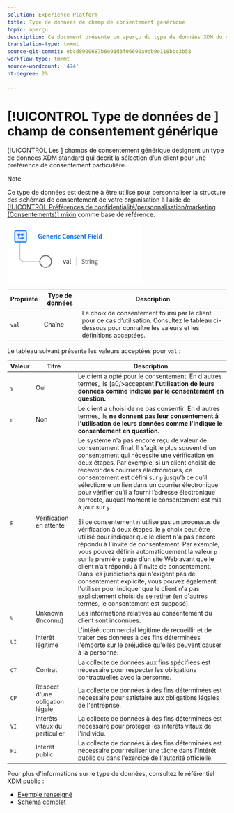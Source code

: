```yaml
---
solution: Experience Platform
title: Type de données de champ de consentement générique
topic: aperçu
description: Ce document présente un aperçu du type de données XDM du champ de consentement générique.
translation-type: tm+mt
source-git-commit: ebcd8900687b6e91d3f06690a9db0e118bbc3b58
workflow-type: tm+mt
source-wordcount: '474'
ht-degree: 2%

---
```



# [!UICONTROL Type de données de ] champ de consentement générique

[!UICONTROL Les ] champs de consentement générique désignent un type de données XDM standard qui décrit la sélection d’un client pour une préférence de consentement particulière.

>[!NOTE]
>
>Ce type de données est destiné à être utilisé pour personnaliser la structure des schémas de consentement de votre organisation à l’aide de [[!UICONTROL Préférences de confidentialité/personnalisation/marketing (Consentements)] mixin](../mixins/profile/consents.md) comme base de référence.

![](../images/data-types/consent-field.png)

| Propriété | Type de données | Description |
| --- | --- | --- |
| `val` | Chaîne | Le choix de consentement fourni par le client pour ce cas d’utilisation. Consultez le tableau ci-dessous pour connaître les valeurs et les définitions acceptées. |

Le tableau suivant présente les valeurs acceptées pour `val` :

| Valeur | Titre | Description |
| --- | --- | --- |
| `y` | Oui | Le client a opté pour le consentement. En d&#39;autres termes, ils [a0/>acceptent **l&#39;utilisation de leurs données comme indiqué par le consentement en question.** |
| `n` | Non | Le client a choisi de ne pas consentir. En d&#39;autres termes, ils **ne donnent pas leur consentement à l&#39;utilisation de leurs données comme l&#39;indique le consentement en question.** |
| `p` | Vérification en attente | Le système n&#39;a pas encore reçu de valeur de consentement final. Il s&#39;agit le plus souvent d&#39;un consentement qui nécessite une vérification en deux étapes. Par exemple, si un client choisit de recevoir des courriers électroniques, ce consentement est défini sur `p` jusqu’à ce qu’il sélectionne un lien dans un courrier électronique pour vérifier qu’il a fourni l’adresse électronique correcte, auquel moment le consentement est mis à jour sur `y`.<br><br>Si ce consentement n&#39;utilise pas un processus de vérification à deux étapes, le  `p` choix peut être utilisé pour indiquer que le client n&#39;a pas encore répondu à l&#39;invite de consentement. Par exemple, vous pouvez définir automatiquement la valeur `p` sur la première page d’un site Web avant que le client n’ait répondu à l’invite de consentement. Dans les juridictions qui n&#39;exigent pas de consentement explicite, vous pouvez également l&#39;utiliser pour indiquer que le client n&#39;a pas explicitement choisi de se retirer (en d&#39;autres termes, le consentement est supposé). |
| `u` | Unknown (Inconnu) | Les informations relatives au consentement du client sont inconnues. |
| `LI` | Intérêt légitime | L&#39;intérêt commercial légitime de recueillir et de traiter ces données à des fins déterminées l&#39;emporte sur le préjudice qu&#39;elles peuvent causer à la personne. |
| `CT` | Contrat | La collecte de données aux fins spécifiées est nécessaire pour respecter les obligations contractuelles avec la personne. |
| `CP` | Respect d&#39;une obligation légale | La collecte de données à des fins déterminées est nécessaire pour satisfaire aux obligations légales de l&#39;entreprise. |
| `VI` | Intérêts vitaux du particulier | La collecte de données à des fins déterminées est nécessaire pour protéger les intérêts vitaux de l&#39;individu. |
| `PI` | Intérêt public | La collecte de données à des fins déterminées est nécessaire pour réaliser une tâche dans l&#39;intérêt public ou dans l&#39;exercice de l&#39;autorité officielle. |

Pour plus d&#39;informations sur le type de données, consultez le référentiel XDM public :

* [Exemple renseigné](https://github.com/adobe/xdm/blob/master/components/datatypes/consent/consent-field.example.1.json)
* [Schéma complet](https://github.com/adobe/xdm/blob/master/components/datatypes/consent/consent-field.schema.json)